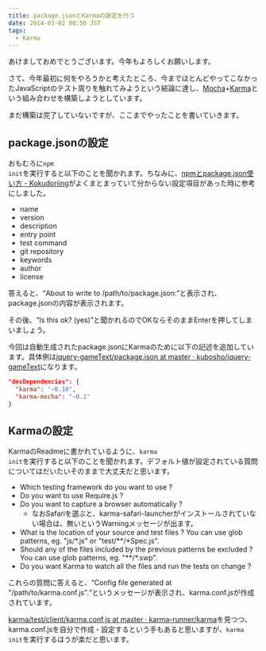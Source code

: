 ```yaml
---
title: package.jsonとKarmaの設定を行う
date: 2014-01-02 00:50 JST
tags:
  - Karma
---
```


あけましておめでとうございます。今年もよろしくお願いします。

さて、今年最初に何をやろうかと考えたところ、今までほとんどやってこなかったJavaScriptのテスト周りを触れてみようという結論に達し、[Mocha](http://visionmedia.github.io/mocha/)+[Karma](https://github.com/karma-runner/karma)という組み合わせを構築しようとしています。

まだ構築は完了していないですが、ここまでやったことを書いていきます。

## package.jsonの設定

おもむろに<code>npm init</code>を実行すると以下のことを聞かれます。ちなみに、[npmとpackage.json使い方 - Kokudoriing](http://kokudori.hatenablog.com/entry/2013/04/04/025521)がよくまとまっていて分からない設定項目があった時に参考にしました。

- name
- version
- description
- entry point
- test command
- git repository
- keywords
- author
- license

答えると、<q>About to write to /path/to/package.json:</q>と表示され、package.jsonの内容が表示されます。

その後、<q>Is this ok? (yes)</q>と聞かれるのでOKならそのままEnterを押してしまいましょう。

今回は自動生成されたpackage.jsonにKarmaのために以下の記述を追加しています。具体例は[jquery-gameText/package.json at master · kubosho/jquery-gameText](https://github.com/kubosho/jquery-gameText/blob/master/package.json)になります。

```json
"devDependencies": {
  "karma": "~0.10",
  "karma-mocha": "~0.1"
}
```

## Karmaの設定

KarmaのReadmeに書かれているように、<code>karma init</code>を実行すると以下のことを聞かれます。デフォルト値が設定されている質問についてはだいたいそのままで大丈夫だと思います。

- Which testing framework do you want to use ?
- Do you want to use Require.js ?
- Do you want to capture a browser automatically ?
  - なおSafariを選ぶと、karma-safari-launcherがインストールされていない場合は、無いというWarningメッセージが出ます。
- What is the location of your source and test files ? You can use glob patterns, eg. "js/*.js" or "test/**/*Spec.js".
- Should any of the files included by the previous patterns be excluded ? You can use glob patterns, eg. "**/*.swp".
- Do you want Karma to watch all the files and run the tests on change ?

これらの質問に答えると、<q>Config file generated at "/path/to/karma.conf.js".</q>というメッセージが表示され、karma.conf.jsが作成されています。

[karma/test/client/karma.conf.js at master · karma-runner/karma](https://github.com/karma-runner/karma/blob/master/test/client/karma.conf.js)を見つつ、karma.conf.jsを自分で作成・設定するという手もあると思いますが、<code>karma init</code>を実行するほうが楽だと思います。

